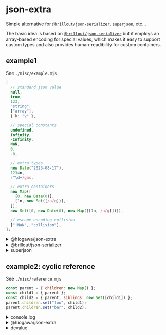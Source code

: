 # json-extra

Simple alternative for
[`@brillout/json-serializer`](https://github.com/brillout/json-serializer/),
[`superjson`](https://github.com/blitz-js/superjson), etc...

The basic idea is based on [`@brillout/json-serializer`](https://github.com/brillout/json-serializer/)
but it employs an array-based encoding for special values,
which makes it easy to support custom types
and also provides human-readibility for custom containers.

<!--

-------------------------------------
---- %template-input-start:example% ----

## example1

See `./misc/example.mjs`

```js
{%shell node ./misc/example.mjs input %}
```

<details><summary>@hiogawa/json-extra</summary>

```json
{%shell node ./misc/example.mjs json-extra %}
```

</details>

<details><summary>@brillout/json-serializer</summary>

```json
{%shell node ./misc/example.mjs @brillout/json-serializer %}
```

</details>

<details><summary>superjson</summary>

```json
{%shell node ./misc/example.mjs superjson %}
```

</details>

## example2: cyclic reference

See `./misc/reference.mjs`

```js
{%shell node ./misc/reference.mjs input %}
```

<details><summary>console.log</summary>

```js
{%shell node ./misc/reference.mjs console %}
```

</details>

<details><summary>@hiogawa/json-extra</summary>

```json
{%shell node ./misc/reference.mjs json-extra %}
```

</details>

<details><summary>devalue</summary>

```json
{%shell node ./misc/reference.mjs devalue %}
```

</details>

---- %template-input-end:example% ----
-----------------------------------

-->

<!-- %template-output-start:example% -->

## example1

See `./misc/example.mjs`

```js
[
  // standard json value
  null,
  true,
  123,
  "string",
  ["array"],
  { k: "v" },

  // special constants
  undefined,
  Infinity,
  -Infinity,
  NaN,
  0,
  -0,

  // extra types
  new Date("2023-08-17"),
  1234n,
  /^\d+/gms,

  // extra containers
  new Map([
    [0, new Date(0)],
    [1n, new Set([/a/g])],
  ]),
  new Set([0, new Date(0), new Map([[1n, /a/g]])]),

  // escape encoding collision
  ["!NaN", "collision"],
];
```

<details><summary>@hiogawa/json-extra</summary>

```json
[
  null,
  true,
  123,
  "string",
  ["array"],
  {
    "k": "v"
  },
  ["!undefined", 0],
  ["!Infinity", 0],
  ["!-Infinity", 0],
  ["!NaN", 0],
  0,
  ["!-0", 0],
  ["!Date", "2023-08-17T00:00:00.000Z"],
  ["!BigInt", "1234"],
  ["!RegExp", ["^\\d+", "gms"]],
  [
    "!Map",
    [
      [0, ["!Date", "1970-01-01T00:00:00.000Z"]],
      [
        ["!BigInt", "1"],
        ["!Set", [["!RegExp", ["a", "g"]]]]
      ]
    ]
  ],
  [
    "!Set",
    [
      0,
      ["!Date", "1970-01-01T00:00:00.000Z"],
      [
        "!Map",
        [
          [
            ["!BigInt", "1"],
            ["!RegExp", ["a", "g"]]
          ]
        ]
      ]
    ]
  ],
  ["!", "!NaN", "collision"]
]
```

</details>

<details><summary>@brillout/json-serializer</summary>

```json
[
  null,
  true,
  123,
  "string",
  ["array"],
  {
    "k": "v"
  },
  "!undefined",
  "!Infinity",
  "!-Infinity",
  "!NaN",
  0,
  0,
  "!Date:2023-08-17T00:00:00.000Z",
  "!BigInt:1234",
  "!RegExp:/^\\d+/gms",
  "!Map:[\n  [\n    0,\n    \"!Date:1970-01-01T00:00:00.000Z\"\n  ],\n  [\n    \"!BigInt:1\",\n    \"!Set:[\\n  \\\"!RegExp:/a/g\\\"\\n]\"\n  ]\n]",
  "!Set:[\n  0,\n  \"!Date:1970-01-01T00:00:00.000Z\",\n  \"!Map:[\\n  [\\n    \\\"!BigInt:1\\\",\\n    \\\"!RegExp:/a/g\\\"\\n  ]\\n]\"\n]",
  ["!!NaN", "collision"]
]
```

</details>

<details><summary>superjson</summary>

```json
{
  "json": [
    null,
    true,
    123,
    "string",
    ["array"],
    {
      "k": "v"
    },
    null,
    "Infinity",
    "-Infinity",
    "NaN",
    0,
    "-0",
    "2023-08-17T00:00:00.000Z",
    "1234",
    "/^\\d+/gms",
    [
      [0, "1970-01-01T00:00:00.000Z"],
      ["1", ["/a/g"]]
    ],
    [0, "1970-01-01T00:00:00.000Z", [["1", "/a/g"]]],
    ["!NaN", "collision"]
  ],
  "meta": {
    "values": {
      "6": ["undefined"],
      "7": ["number"],
      "8": ["number"],
      "9": ["number"],
      "11": ["number"],
      "12": ["Date"],
      "13": ["bigint"],
      "14": ["regexp"],
      "15": [
        "map",
        {
          "0.1": ["Date"],
          "1.0": ["bigint"],
          "1.1": [
            "set",
            {
              "0": ["regexp"]
            }
          ]
        }
      ],
      "16": [
        "set",
        {
          "1": ["Date"],
          "2": [
            "map",
            {
              "0.0": ["bigint"],
              "0.1": ["regexp"]
            }
          ]
        }
      ]
    },
    "referentialEqualities": {
      "15.1.0": ["16.2.0.0"]
    }
  }
}
```

</details>

## example2: cyclic reference

See `./misc/reference.mjs`

```js
const parent = { children: new Map() };
const child1 = { parent };
const child2 = { parent, siblings: new Set([child1]) };
parent.children.set("foo", child1);
parent.children.set("bar", child2);
```

<details><summary>console.log</summary>

```js
<ref *1> {
  children: Map(2) {
    'foo' => { parent: [Circular *1] },
    'bar' => { parent: [Circular *1], siblings: [Set] }
  }
}
```

</details>

<details><summary>@hiogawa/json-extra</summary>

```json
{
  "children": [
    "!Map",
    [
      [
        "foo",
        {
          "parent": ["!", 0]
        }
      ],
      [
        "bar",
        {
          "parent": ["!", 0],
          "siblings": ["!Set", [["!", 3]]]
        }
      ]
    ]
  ]
}
```

</details>

<details><summary>devalue</summary>

```json
[
  {
    "children": 1
  },
  ["Map", 2, 3, 4, 5],
  "foo",
  {
    "parent": 0
  },
  "bar",
  {
    "parent": 0,
    "siblings": 6
  },
  ["Set", 3]
]
```

</details>

<!-- %template-output-end:example% -->
